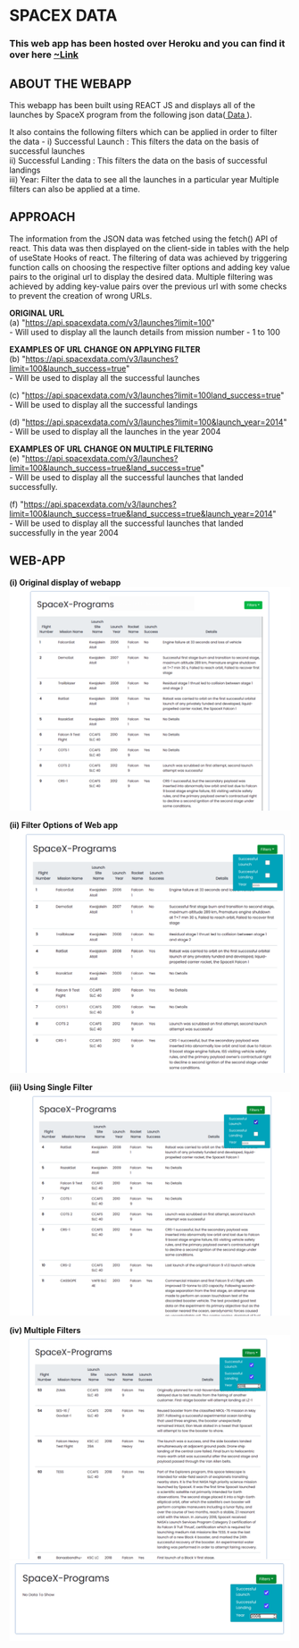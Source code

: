 # SPACEX DATA
### This web app has been hosted over Heroku and you can find it over here <a href = "https://space-xinfo.herokuapp.com/"> ~Link </a> 

## ABOUT THE WEBAPP
This webapp has been built using REACT JS and displays all of the launches by SpaceX program from the following json data(<a href = "https://api.spacexdata.com/v3/launches?limit=100"> Data </a>).

It also contains the following filters which can be applied in order to filter the data -
i) Successful Launch : This filters the data on the basis of successful launches  
ii) Successful Landing : This filters the data on the basis of successful landings  
iii) Year: Filter the data to see all the launches in a particular year
Multiple filters can also be applied at a time. 

## APPROACH
The information from the JSON data was fetched using the fetch() API of react. This data was then displayed on the client-side in tables with the help of useState Hooks of react.
The filtering of data was achieved by triggering function calls on choosing the respective filter options and adding key value pairs to the original url to display the desired data. Multiple filtering was achieved by adding key-value pairs over the previous url with some checks to prevent the creation of wrong URLs.

<b> ORIGINAL URL</b>  
(a) "https://api.spacexdata.com/v3/launches?limit=100"  
        - Will used to display all the launch details from mission number - 1 to 100

<b> EXAMPLES OF URL CHANGE ON APPLYING FILTER</b>   
(b) "https://api.spacexdata.com/v3/launches?limit=100&launch_success=true"  
        - Will be used to display all the successful launches  
     
(c) "https://api.spacexdata.com/v3/launches?limit=100land_success=true"  
        - Will be used to display all the successful landings  
      
(d) "https://api.spacexdata.com/v3/launches?limit=100&launch_year=2014"  
        - Will be used to display all the launches in the year 2004  
  
 
<b> EXAMPLES OF URL CHANGE ON MULTIPLE FILTERING</b>  
(e) "https://api.spacexdata.com/v3/launches?limit=100&launch_success=true&land_success=true"  
        - Will be used to display all the successful launches that landed successfully. 
        
(f) "https://api.spacexdata.com/v3/launches?limit=100&launch_success=true&land_success=true&launch_year=2014"  
        - Will be used to display all the successful launches that landed successfully in the year 2004  

  
## WEB-APP
<b>(i) Original display of webapp</b>
<img src = "image/original.png">   

<b>(ii) Filter Options of Web app</b>  
<img src = "https://github.com/sanchit-sinha/spacex-program/blob/master/image/filter_options.png?raw=true">    

<b>(iii) Using Single Filter</b>  
<img src = "https://github.com/sanchit-sinha/spacex-program/blob/master/image/applying_single_filter.png?raw=true" >

<b>(iv) Multiple Filters</b>  
<img src = "image/multiple_filter1.png">  
<img src = "image/multiple_filter2.png">  

